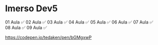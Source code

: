 # Imerso Dev5
01 Aula ✅
02 Aula ✅
03 Aula ✅
04 Aula ✅
05 Aula ✅
06 Aula ✅
07 Aula ✅
08 Aula ✅
09 Aula ✅



https://codepen.io/tedaken/pen/bGMgxwP
